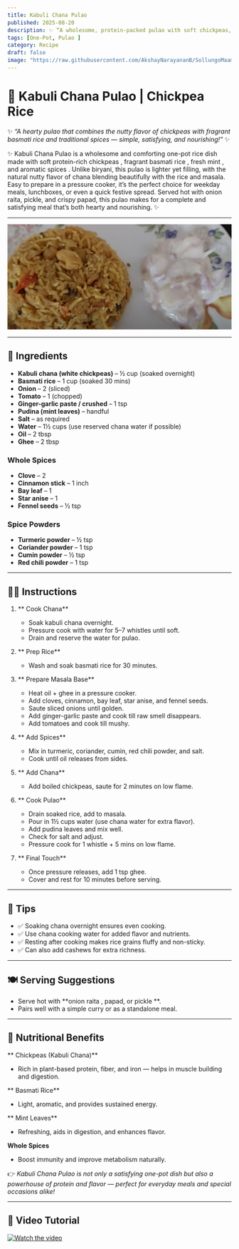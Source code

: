 ```yaml
---
title: Kabuli Chana Pulao  
published: 2025-08-20  
description: ✨ “A wholesome, protein-packed pulao with soft chickpeas, fragrant basmati rice, and aromatic spices — a one-pot delight for every meal!” ✨  
tags: [One-Pot, Pulao ]  
category: Recipe  
draft: false  
image: "https://raw.githubusercontent.com/AkshayNarayananB/SollungoMaami/master/images/chanapulao.png"  
---
```


# 🍲 Kabuli Chana Pulao | Chickpea Rice  

✨ *“A hearty pulao that combines the nutty flavor of chickpeas with fragrant basmati rice and traditional spices — simple, satisfying, and nourishing!”* ✨  

✨ Kabuli Chana Pulao is a wholesome and comforting one-pot rice dish made with soft protein-rich chickpeas , fragrant basmati rice , fresh mint , and aromatic spices . Unlike biryani, this pulao is lighter yet filling, with the natural nutty flavor of chana blending beautifully with the rice and masala. Easy to prepare in a pressure cooker, it’s the perfect choice for weekday meals, lunchboxes, or even a quick festive spread. Served hot with onion raita, pickle, and crispy papad, this pulao makes for a complete and satisfying meal that’s both hearty and nourishing. ✨

---

![chanapulao](https://raw.githubusercontent.com/AkshayNarayananB/SollungoMaami/master/images/chanapulao.png)  

---

## 🛒 Ingredients  

-  **Kabuli chana (white chickpeas)** – ½ cup (soaked overnight)  
-  **Basmati rice** – 1 cup (soaked 30 mins)  
-  **Onion** – 2 (sliced)  
-  **Tomato** – 1 (chopped)  
-  **Ginger-garlic paste / crushed** – 1 tsp  
-  **Pudina (mint leaves)** – handful  
-  **Salt** – as required  
-  **Water** – 1½ cups (use reserved chana water if possible)  
-  **Oil** – 2 tbsp  
-  **Ghee** – 2 tbsp  

### Whole Spices  
-  **Clove** – 2  
-  **Cinnamon stick** – 1 inch  
-  **Bay leaf** – 1  
-  **Star anise** – 1  
-  **Fennel seeds** – ½ tsp  

### Spice Powders  
-  **Turmeric powder** – ½ tsp  
-  **Coriander powder** – 1 tsp  
-  **Cumin powder** – ½ tsp  
-  **Red chili powder** – 1 tsp  

---

## 👩‍🍳 Instructions  

1. ** Cook Chana**  
   - Soak kabuli chana overnight.  
   - Pressure cook with water for 5–7 whistles until soft.  
   - Drain and reserve the water for pulao.  

2. ** Prep Rice**  
   - Wash and soak basmati rice for 30 minutes.  

3. ** Prepare Masala Base**  
   - Heat oil + ghee in a pressure cooker.  
   - Add cloves, cinnamon, bay leaf, star anise, and fennel seeds.  
   - Saute sliced onions until golden.  
   - Add ginger-garlic paste and cook till raw smell disappears.  
   - Add tomatoes and cook till mushy.  

4. ** Add Spices**  
   - Mix in turmeric, coriander, cumin, red chili powder, and salt.  
   - Cook until oil releases from sides.  

5. ** Add Chana**  
   - Add boiled chickpeas, saute for 2 minutes on low flame.  

6. ** Cook Pulao**  
   - Drain soaked rice, add to masala.  
   - Pour in 1½ cups water (use chana water for extra flavor).  
   - Add pudina leaves and mix well.  
   - Check for salt and adjust.  
   - Pressure cook for 1 whistle + 5 mins on low flame.  

7. ** Final Touch**  
   - Once pressure releases, add 1 tsp ghee.  
   - Cover and rest for 10 minutes before serving.  

---

## 🌟 Tips  

- ✅ Soaking chana overnight ensures even cooking.  
- ✅ Use chana cooking water for added flavor and nutrients.  
- ✅ Resting after cooking makes rice grains fluffy and non-sticky.
- ✅ Can also add cashews for extra richness. 

---

## 🍽️ Serving Suggestions  

- Serve hot with **onion raita , papad, or pickle **.  
- Pairs well with a simple curry or as a standalone meal.  

---

## 💪 Nutritional Benefits  

** Chickpeas (Kabuli Chana)**  
- Rich in plant-based protein, fiber, and iron — helps in muscle building and digestion.  

** Basmati Rice**  
- Light, aromatic, and provides sustained energy.  

** Mint Leaves**  
- Refreshing, aids in digestion, and enhances flavor.  

**Whole Spices**  
- Boost immunity and improve metabolism naturally.  

👉 *Kabuli Chana Pulao is not only a satisfying one-pot dish but also a powerhouse of protein and flavor — perfect for everyday meals and special occasions alike!*  

---

## 🎥 Video Tutorial  

[![Watch the video](https://img.youtube.com/vi/akhhnTm3Alk/0.jpg)](https://youtu.be/akhhnTm3Alk?si=trUOJIKN9fd4kRGr)  
